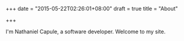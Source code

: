 +++
date = "2015-05-22T02:26:01+08:00"
draft = true
title = "About"

+++

I'm Nathaniel Capule, a software developer. Welcome to my site.
